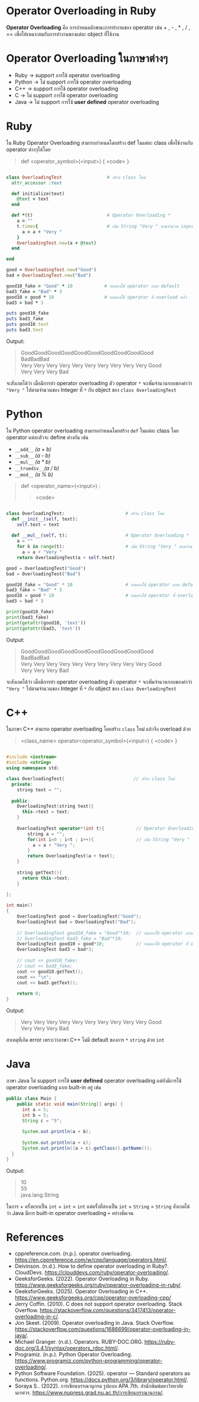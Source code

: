 # Operator Overloading in Ruby

**Operator Overloading** คือ การกำหนดลักษณะการทำงานของ operator เช่น + , - , * , / , == เพื่อให้เหมาะสมกับการทำงานของแต่ละ object ที่ใช้งาน

# Operator Overloading ในภาษาต่างๆ
  * Ruby -> support การใช้ operator overloading
  * Python -> ไม่ support การใช้ operator overloading
  * C++ -> support การใช้ operator overloading
  * C -> ไม่ support การใช้ operator overloading
  * Java -> ไม่ support การใช้ **user defined** operator overloading

# Ruby
ใน Ruby Operator Overloading สามารถกำหนดโดยสร้าง def ในแต่ละ class เพื่อใช้งานกับ operator ต่างๆได้โดย
> def \<operator_symbol>(\<input>) { \<code> }

```ruby

class OverloadingTest                 # สร้าง class ใหม่
  attr_accessor :text

  def initialize(text)
    @text = text
  end

  def *(t)                            # Operator Overloading *
    a = ""
    t.times{                          # เติม String "Very " ตามจำนวน input
      a = a + "Very "
    }
    OverloadingTest.new(a + @text)
  end

end

good = OverloadingTest.new("Good")
bad = OverloadingTest.new("Bad")

good10_fake = "Good" * 10            # ทดลองใช้ operator แบบ default
bad3_fake = "Bad" * 3
good10 = good * 10                   # ทดลองใช้ operator ที่ overload แล้ว
bad3 = bad * 3

puts good10_fake
puts bad3_fake
puts good10.text
puts bad3.text

```

Output:<br>
> GoodGoodGoodGoodGoodGoodGoodGoodGoodGood<br>
> BadBadBad<br>
> Very Very Very Very Very Very Very Very Very Very Good<br>
> Very Very Very Bad<br>

จะสังเกตได้ว่า เมื่อมีการทำ operator overloading ตัว operator `*` จะเพิ่มจำนวนรอบของคำว่า `"Very "` ไปตามจำนวนของ Integer
ที่ `*` กับ object ของ `class OverloadingTest` 

# Python
ใน Python operator overloading สามารถกำหนดโดยสร้าง `def` ในแต่ละ class โดย operator แต่ละตัวจะ define ต่างกัน เช่น
  * `__add__`    *(a + b)*
  * `__sub__`    *(a - b)*
  * `__mul__`    *(a * b)*
  * `__truediv__`*(a / b)*
  * `__mod__`    *(a % b)*

> def \<operator_name>(\<input>) :
> > \<code>

```python

class OverloadingTest:                       # สร้าง class ใหม่
  def __init__(self, text):
    self.text = text
    
  def __mul__(self, t):                      # Operator Overloading *
    a = ""
    for k in range(t):                       # เติม String "Very " ตามจำนวน input
      a = a + "Very "
    return OverloadingTest(a + self.text)

good = OverloadingTest("Good")
bad = OverloadingTest("Bad")

good10_fake = "Good" * 10                    # ทดลองใช้ operator แบบ default
bad3_fake = "Bad" * 3
good10 = good * 10                           # ทดลองใช้ operator ที่ overload แล้ว
bad3 = bad * 3

print(good10_fake)
print(bad3_fake)
print(getattr(good10, 'text'))
print(getattr(bad3, 'text'))

```

Output:<br>
> GoodGoodGoodGoodGoodGoodGoodGoodGoodGood<br>
> BadBadBad<br>
> Very Very Very Very Very Very Very Very Very Very Good<br>
> Very Very Very Bad<br>

จะสังเกตได้ว่า เมื่อมีการทำ operator overloading ตัว operator `*` จะเพิ่มจำนวนรอบของคำว่า `"Very "` ไปตามจำนวนของ Integer
ที่ `*` กับ object ของ `class OverloadingTest`

# C++
ในภาษา C++ สามารถ operator overloading โดยสร้าง `class` ใหม่
แล้วจึง overload ด้วย
> \<class_name> operator\<operator_symbol>(\<input>) { \<code> }

```c++

#include <iostream>
#include <string>
using namespace std;

class OverloadingTest{                          // สร้าง class ใหม่
  private:
    string text = "";
  
  public:
    OverloadingTest(string text){
      this->text = text;
    }
    
    OverloadingTest operator*(int t){            // Operator Overloading *
        string a = "";
        for(int i=0 ; i<t ; i++){                // เติม String "Very " ตามจำนวน input
          a = a + "Very ";
        }
        return OverloadingTest(a + text);
    }
    
    string getText(){
      return this->text;
    }
    
};

int main() 
{
    OverloadingTest good = OverloadingTest("Good");
    OverloadingTest bad = OverloadingTest("Bad");
    
    // OverloadingTest good10_fake = "Good"*10;  // ทดลองใช้ operator แบบ default แล้วเกิด error
    // OverloadingTest bad3_fake = "Bad"*10;
    OverloadingTest good10 = good*10;            // ทดลองใช้ operator ที่ overload แล้ว
    OverloadingTest bad3 = bad*3;
    
    // cout << good10_fake;
    // cout << bad3_fake;
    cout << good10.getText();
    cout << "\n";
    cout << bad3.getText();
    
    return 0;
}

```

Output:<br>
> Very Very Very Very Very Very Very Very Very Very Good<br>
> Very Very Very Bad<br>

สาเหตุที่เกิด error เพราะว่าภาษา C++ ไม่มี default ของการ `*` `string` ด้วย `int`

# Java
ภาษา Java ไม่ support การใช้ **user defined** operator overloading แต่ยังมีการใช้ operator overloading แบบ built-in อยู่ เช่น

```java
public class Main {
    public static void main(String[] args) {
      int a = 5;
      int b = 5;
      String c = "5";
      
      System.out.println(a + b);
      
      System.out.println(a + c);
      System.out.println((a + c).getClass().getName());
  }
}
```

Output:<br>
> 10<br>
> 55<br>
> java.lang.String<br>

ในการ + ครั้งแรกเป็น `int` + `int` = `int` แต่ครั้งที่สองเป็น `int` + `String` = `String` สังเกตได้ว่า Java มีการ built-in operator overloading `+` อย่างชัดเจน

# References
* cppreference.com. (n.p.). operator overloading. https://en.cppreference.com/w/cpp/language/operators.html/.
* Deivinson. (n.d.). How to define operator overloading in Ruby?. CloudDevs. https://clouddevs.com/ruby/operator-overloading/.
* GeeksforGeeks. (2022). Operator Overloading in Ruby. https://www.geeksforgeeks.org/ruby/operator-overloading-in-ruby/.
* GeeksforGeeks. (2025). Operator Overloading in C++. https://www.geeksforgeeks.org/cpp/operator-overloading-cpp/
* Jerry Coffin. (2010). C does not support operator overloading. Stack Overflow. https://stackoverflow.com/questions/3417413/operator-overloading-in-c/.
* Jon Skeet. (2009). Operator overloading in Java. Stack Overflow. https://stackoverflow.com/questions/1686699/operator-overloading-in-java/.
* Michael Granger. (n.d.). Operators. RUBY-DOC.ORG.  https://ruby-doc.org/3.4.1/syntax/operators_rdoc.html/.
* Programiz. (n.p.). Python Operator Overloading. https://www.programiz.com/python-programming/operator-overloading/.
* Python Software Foundation. (2025). operator — Standard operators as functions. Python.org. https://docs.python.org/3/library/operator.html/.
* Soraya S.. (2022). การเขียนบรรณานุกรม รูปแบบ APA 7th. สำนักพิมพ์มหาวิทยาลัยนเรศวร. https://www.nupress.grad.nu.ac.th/การเขียนบรรณานุกรม/.
